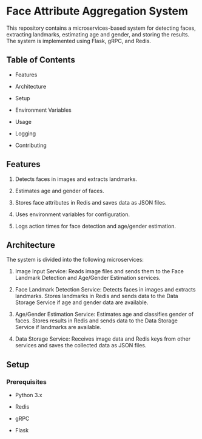 # Face Attribute Aggregation System
This repository contains a microservices-based system for detecting faces, extracting
landmarks, estimating age and gender, and storing the results. The system is implemented using Flask, gRPC, and Redis.

## Table of Contents
* Features

* Architecture

* Setup

* Environment Variables

* Usage

* Logging

* Contributing


## Features
1. Detects faces in images and extracts landmarks.

2. Estimates age and gender of faces.

3. Stores face attributes in Redis and saves data as JSON files.

4. Uses environment variables for configuration.

5. Logs action times for face detection and age/gender estimation.

## Architecture
The system is divided into the following microservices:

1. Image Input Service: Reads image files and sends them to the Face Landmark Detection and Age/Gender Estimation services.

2. Face Landmark Detection Service: Detects faces in images and extracts landmarks. Stores landmarks in Redis and sends data to the Data Storage Service if age and gender data are available.

3. Age/Gender Estimation Service: Estimates age and classifies gender of faces. Stores results in Redis and sends data to the Data Storage Service if landmarks are available.

4. Data Storage Service: Receives image data and Redis keys from other services and saves the collected data as JSON files.

## Setup
### Prerequisites
* Python 3.x

* Redis

* gRPC

* Flask
